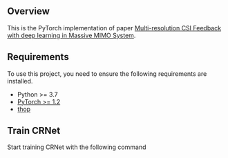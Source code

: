 ## Overview

This is the PyTorch implementation of paper [Multi-resolution CSI Feedback with deep learning in Massive MIMO System](TODO:arxivlink).

## Requirements

To use this project, you need to ensure the following requirements are installed.

- Python >= 3.7
- [PyTorch >= 1.2](https://pytorch.org/get-started/locally/)
- [thop](https://github.com/Lyken17/pytorch-OpCounter)

## Train CRNet 

Start training CRNet with the following command
``` bash

```
